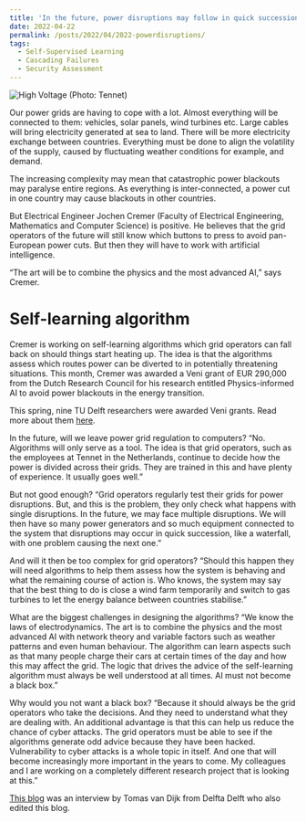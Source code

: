 ```yaml
---
title: 'In the future, power disruptions may follow in quick succession'
date: 2022-04-22
permalink: /posts/2022/04/2022-powerdisruptions/
tags:
  - Self-Supervised Learning
  - Cascading Failures
  - Security Assessment
---
```


![High Voltage](https://delta.tudelft.nl/wp-content/uploads/2023/12/Tennetcsm_Large_-_print-4802213435_9c9478f092.jpg "The increasing complexity may mean that power blackouts may affect entire regions.") (Photo: Tennet)

Our power grids are having to cope with a lot. Almost everything will be connected to them: vehicles, solar panels, wind turbines etc. Large cables will bring electricity generated at sea to land. There will be more electricity exchange between countries. Everything must be done to align the volatility of the supply, caused by fluctuating weather conditions for example, and demand.

The increasing complexity may mean that catastrophic power blackouts may paralyse entire regions. As everything is inter-connected, a power cut in one country may cause blackouts in other countries.

But Electrical Engineer Jochen Cremer (Faculty of Electrical Engineering, Mathematics and Computer Science) is positive. He believes that the grid operators of the future will still know which buttons to press to avoid pan-European power cuts. But then they will have to work with artificial intelligence. 

“The art will be to combine the physics and the most advanced AI,” says Cremer. 


Self-learning algorithm
======
Cremer is working on self-learning algorithms which grid operators can fall back on should things start heating up. The idea is that the algorithms assess which routes power can be diverted to in potentially threatening situations. This month, Cremer was awarded a Veni grant of EUR 290,000 from the Dutch Research Council for his research entitled Physics-informed AI to avoid power blackouts in the energy transition.

 
This spring, nine TU Delft researchers were awarded Veni grants. Read more about them [here](https://www.tudelft.nl/en/2022/tu-delft/veni-grants-for-nine-leading-tu-delft-researchers).

In the future, will we leave power grid regulation to computers?
“No. Algorithms will only serve as a tool. The idea is that grid operators, such as the employees at Tennet in the Netherlands, continue to decide how the power is divided across their grids. They are trained in this and have plenty of experience. It usually goes well.”

But not good enough?
“Grid operators regularly test their grids for power disruptions. But, and this is the problem, they only check what happens with single disruptions. In the future, we may face multiple disruptions. We will then have so many power generators and so much equipment connected to the system that disruptions may occur in quick succession, like a waterfall, with one problem causing the next one.”

And will it then be too complex for grid operators?
“Should this happen they will need algorithms to help them assess how the system is behaving and what the remaining course of action is. Who knows, the system may say that the best thing to do is close a wind farm temporarily and switch to gas turbines to let the energy balance between countries stabilise.”

What are the biggest challenges in designing the algorithms?
“We know the laws of electrodynamics. The art is to combine the physics and the most advanced AI with network theory and variable factors such as weather patterns and even human behaviour. The algorithm can learn aspects such as that many people charge their cars at certain times of the day and how this may affect the grid. The logic that drives the advice of the self-learning algorithm must always be well understood at all times. AI must not become a black box.”

Why would you not want a black box?
“Because it should always be the grid operators who take the decisions. And they need to understand what they are dealing with. An additional advantage is that this can help us reduce the chance of cyber attacks. The grid operators must be able to see if the algorithms generate odd advice because they have been hacked. Vulnerability to cyber attacks is a whole topic in itself. And one that will become increasingly more important in the years to come. My colleagues and I are working on a completely different research project that is looking at this.”

[This blog](https://delta.tudelft.nl/en/article/future-power-disruptions-may-follow-quick-succession) was an interview by Tomas van Dijk from Delfta Delft who also edited this blog.
